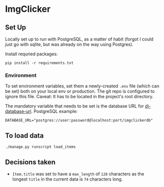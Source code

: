 

# ImgClicker

## Set Up

Locally set up to run with PostgreSQL, as a matter of habit (forgot I could just go with sqlite, but was already on the way using Postgres).

Install requried packages:

```
pip install -r requirements.txt
```

### Environment

To set environment variables, set them a newly-created `.env` file (which can be set) both on your local env or production. The git repo is configured to ignore this file. Caveat: It has to be located in the project's root directory.

The mandatory variable that needs to be set is the database URL for [dj-database-url](https://pypi.org/project/dj-database-url/). PostgreSQL example:

```
DATABASE_URL="postgres://user:password@localhost:port/imgclickerdb"
```

## To load data

```
./manage.py runscript load_items
```

## Decisions taken

* `Item.title` was set to have a `max_length` of `128` characters as the longest `title` in the current data is `74` characters long.

